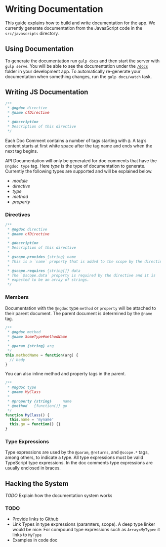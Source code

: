Writing Documentation
=====================

This guide explains how to build and write documentation for the app.
We currently generate documentation from the JavasScript code in the
`src/javascripts` directory.


## Using Documentation

To generate the documentation run `gulp docs` and then start the server
with `gulp serve`. You will be able to see the documentation under the
[`/docs`](https://app.joistio.com:8888/docs) folder in your development app.
To automatically re-generate your documentation when something changes,
run the `gulp docs/watch` task.


## Writing JS Documentation

~~~javascript
/**
 * @ngdoc directive
 * @name cfDirective
 *
 * @description
 * Description of this directive
 */
~~~

Each Doc Comment contains a number of tags starting with `@`. A tag’s
content starts at first white space after the tag name and ends when
the next tag begins.

API Documentation will only be generated for doc comments that have the
`@ngdoc type` tag. Here *type* is the type of documentation to
generate. Currently the following types are supported and will be
explained below.

* *module*
* *directive*
* *type*
* *method*
* *property*

### Directives

~~~javascript
/**
 * @ngdoc directive
 * @name cfDirective
 *
 * @description
 * Description of this directive
 *
 * @scope.provides {string} name
 * This is a `name` property that is added to the scope by the directive.
 *
 * @scope.requires {string[]} data
 * The `$scope.data` property is required by the directive and it is
 * expected to be an array of strings.
 */
~~~

### Members

Documentation with the `@ngdoc` type `method` or `property` will be
attached to their parent document. The parent document is determined
by the `@name` tag.

~~~js
/**
 * @ngdoc method
 * @name SomeType#methodName
 *
 * @param {string} arg
 */
this.methodName = function(arg) {
  // body
}
~~~

You can also inline method and property tags in the parent.
~~~js
/**
 * @ngdoc type
 * @name MyClass
 *
 * @property {string}     name
 * @method   {function()} go
 */
function MyClass() {
  this.name = 'myname'
  this.go = function() {}
}
~~~


### Type Expressions

Type expressions are used by the `@param`, `@returns`, and `@scope.*`
tags, among others, to indicate a type. All type expressions must be
valid TypeScript type expressions. In the doc comments type expressions
are usually enclosed in braces.


## Hacking the System

*TODO* Explain how the documentation system works

### TODO

* Provide links to Github
* Link Types in type expressions (paramters, scope). A deep type linker
  would be nice: For compound type expressions such as `Array<MyType>`
  it links to `MyType`
* Examples in code doc

